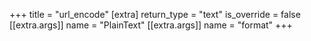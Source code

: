 +++
title = "url_encode"
[extra]
return_type = "text"
is_override = false
[[extra.args]]
name = "PlainText"
[[extra.args]]
name = "format"
+++